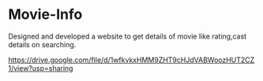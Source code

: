 # Movie-Info
Designed and developed a website to get details of movie like rating,cast details on searching.

https://drive.google.com/file/d/1wfkvkxHMM9ZHT9cHJdVABWoozHUT2CZ1/view?usp=sharing
